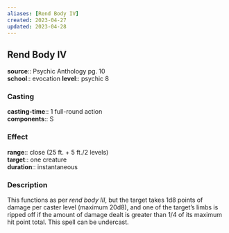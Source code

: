 ```yaml
---
aliases: [Rend Body IV]
created: 2023-04-27
updated: 2023-04-28
---
```


## Rend Body IV

**source**:: Psychic Anthology pg. 10  
**school**:: evocation
**level**:: psychic 8

### Casting

**casting-time**:: 1 full-round action  
**components**:: S

### Effect

**range**:: close (25 ft. + 5 ft./2 levels)  
**target**:: one creature  
**duration**:: instantaneous

### Description

This functions as per *rend body III*, but the target takes 1d8 points of damage per caster level (maximum 20d8), and one of the target’s limbs is ripped off if the amount of damage dealt is greater than 1/4 of its maximum hit point total. This spell can be undercast.
